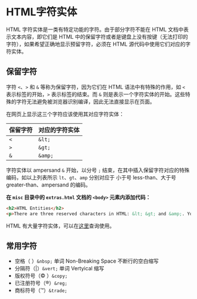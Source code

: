 # HTML字符实体
HTML 字符实体是一类有特定功能的字符。由于部分字符不能在 HTML 文档中表示文本内容，即它们是 HTML 中的保留字符或者是键盘上没有按键（无法打印的字符），如果希望正确地显示预留字符，必须在 HTML 源代码中使用它们对应的字符实体。

## 保留字符

字符 `<`、`>` 和 `&` 等称为保留字符，因为它们在 HTML 语法中有特殊的作用，如 `<` 表示标签的开始，`>` 表示标签的结束。而 `&` 则是表示一个字符实体的开始。这些特殊的字符无法避免被浏览器识别编译，因此无法直接显示在页面。

在网页上显示这三个字符应该使用其对应字符实体：

| 保留字符 | 对应的字符实体 |
| -------- | -------------- |
| `<`      | `&lt;`         |
| `>`      | `&gt;`         |
| `&`      | `&amp;`        |

字符实体以 ampersand `&` 开始，以分号 `;` 结束，在其中插入保留字符对应的特殊编码，如以上列表所示 `lt`、`gt`、`amp` 分别对应于 小于号 less-than、大于号 greater-than、ampersand 的编码。

**在 `misc` 目录中的 `extras.html` 文档的 `<body>` 元素内添加代码：**

```html
<h2>HTML Entities</h2>
<p>There are three reserved characters in HTML: &lt; &gt; and &amp;. You should always use HTML entities for these three characters.</p>
```

HTML 有大量字符实体，可以在[这里](https://dev.w3.org/html5/html-author/charref)查询使用。

## 常用字符
* 空格（&nbsp;）`&nbsp;` 单词 Non-Breaking Space 不断行的空白缩写
* 分隔符（&vert;）`&vert;` 单词 Vertyical 缩写
* 版权符号（&copy; ）`&copy;`
* 已注册符号（&reg;）`&reg;`
* 商标符号（&trade;）`&trade;`